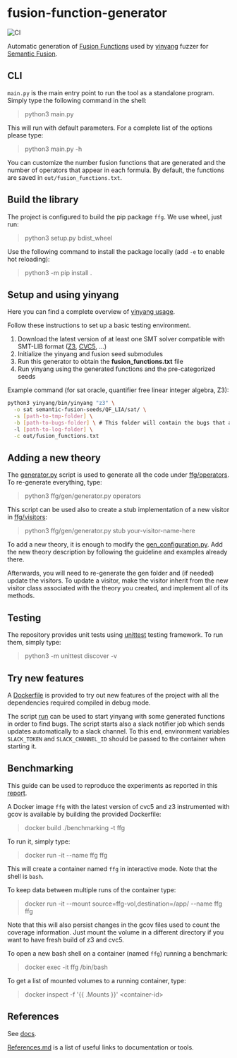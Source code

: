 # fusion-function-generator

![CI](https://github.com/nicdard/fusion-function-generator/actions/workflows/ci.yml/badge.svg)

Automatic generation of [Fusion Functions](https://yinyang.readthedocs.io/en/latest/fusion.html#fusion-functions) 
used by 
[yinyang](https://yinyang.readthedocs.io/en/latest/index.html) fuzzer for [Semantic Fusion](https://yinyang.readthedocs.io/en/latest/fusion.html).

## CLI

`main.py` is the main entry point to run the tool as a standalone program. Simply type the following command in the shell:

> python3 main.py

This will run with default parameters. For a complete list of the options please type:

> python3 main.py -h

You can customize the number fusion functions that are generated and the number of operators that appear in each formula.
By default, the functions are saved in `out/fusion_functions.txt`.

## Build the library
The project is configured to build the pip package `ffg`.
We use wheel, just run:
> python3 setup.py bdist_wheel

Use the following command to install the package locally (add `-e` to enable hot reloading):
> python3 -m pip install .

## Setup and using yinyang

Here you can find a complete overview of [yinyang usage](https://yinyang.readthedocs.io/en/latest/fusion.html#usage).

Follow these instructions to set up a basic testing environment.

1. Download the latest version of at least one SMT solver compatible with SMT-LIB format ([Z3](https://github.com/Z3Prover/z3/releases), [CVC5](https://github.com/cvc5/cvc5/releases), ...)
2. Initialize the yinyang and fusion seed submodules
3. Run this generator to obtain the **fusion_functions.txt** file
4. Run yinyang using the generated functions and the pre-categorized seeds

Example command (for sat oracle, quantifier free linear integer algebra, Z3):

```bash
python3 yinyang/bin/yinyang "z3" \
  -o sat semantic-fusion-seeds/QF_LIA/sat/ \
  -s [path-to-tmp-folder] \
  -b [path-to-bugs-folder] \ # This folder will contain the bugs that are found during yinyang execution 
  -l [path-to-log-folder] \
  -c out/fusion_functions.txt 
```


## Adding a new theory

The [generator.py](ffg/gen/generator.py) script is used to generate all the code under [ffg/operators](ffg/operators).
To re-generate everything, type:

> python3 ffg/gen/generator.py operators

This script can be used also to create a stub implementation of a new visitor in [ffg/visitors](ffg/visitors):

> python3 ffg/gen/generator.py stub your-visitor-name-here

To add a new theory, it is enough to modify the [gen_configuration.py](ffg/gen/gen_configuration.py). 
Add the new theory description by following the guideline and examples already there.

Afterwards, you will need to re-generate the gen folder and (if needed) update the visitors.
To update a visitor, make the visitor inherit from the new visitor class associated with the theory you created,
and implement all of its methods.


## Testing

The repository provides unit tests using [unittest](https://docs.python.org/3/library/unittest.html) testing framework.
To run them, simply type:

> python3 -m unittest discover -v

## Try new features

A [Dockerfile](./Dockerfile) is provided to try out new features of the project with all the dependencies required compiled in debug mode.

The script [run](scripts/run.sh) can be used to start yinyang with some generated functions in order to find bugs.
The script starts also a slack notifier job which sends updates automatically to a slack channel.
To this end, environment variables `SLACK_TOKEN` and `SLACK_CHANNEL_ID` should be passed to the container when starting it.

## Benchmarking

This guide can be used to reproduce the experiments as reported in this [report](./docs/AST_Final_Report.pdf).

A Docker image `ffg` with the latest version of cvc5 and z3 instrumented with gcov is available by building the provided Dockerfile:

> docker build ./benchmarking -t ffg

To run it, simply type:

> docker run -it --name ffg ffg

This will create a container named `ffg` in interactive mode. Note that the shell is `bash`.

To keep data between multiple runs of the container type:

> docker run -it --mount source=ffg-vol,destination=/app/ --name ffg ffg

Note that this will also persist changes in the gcov files used to count the coverage information.
Just mount the volume in a different directory if you want to have fresh build of z3 and cvc5.

To open a new bash shell on a container (named `ffg`) running a benchmark:

> docker exec -it ffg /bin/bash

To get a list of mounted volumes to a running container, type:

> docker inspect -f '{{ .Mounts }}' \<container-id\>

## References

See [docs](docs).

[References.md](docs/References.md) is a list of useful links to documentation or tools.
